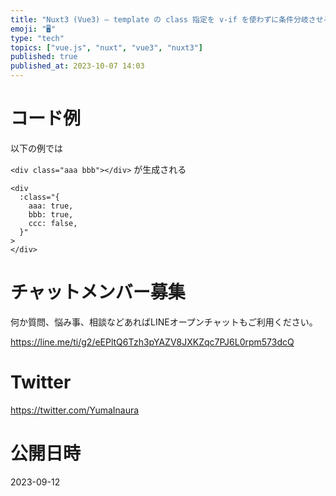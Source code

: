 ```yaml
---
title: "Nuxt3 (Vue3) – template の class 指定を v-if を使わずに条件分岐させる (右辺が真なら左辺を適用)"
emoji: "🖥"
type: "tech"
topics: ["vue.js", "nuxt", "vue3", "nuxt3"]
published: true
published_at: 2023-10-07 14:03
---
```


# コード例

以下の例では

`<div class="aaa bbb"></div>` が生成される

```vue
<div
  :class="{
    aaa: true,
    bbb: true,
    ccc: false,
  }"
>
</div>
```



# チャットメンバー募集


何か質問、悩み事、相談などあればLINEオープンチャットもご利用ください。

https://line.me/ti/g2/eEPltQ6Tzh3pYAZV8JXKZqc7PJ6L0rpm573dcQ


# Twitter

https://twitter.com/YumaInaura


# 公開日時

2023-09-12
